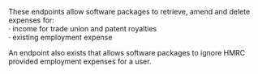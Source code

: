 These endpoints allow software packages to retrieve, amend and delete expenses for:
<br>
·       income for trade union and patent royalties
<br>
·       existing employment expense

An endpoint also exists that allows software packages to ignore HMRC provided employment expenses for a user.
